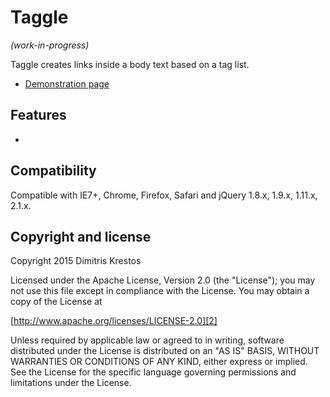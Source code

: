 # Taggle
*(work-in-progress)*

Taggle creates links inside a body text based on a tag list.

* [Demonstration page][1]

## Features

-

## Compatibility

Compatible with IE7+, Chrome, Firefox, Safari
and jQuery 1.8.x, 1.9.x, 1.11.x, 2.1.x.

## Copyright and license

Copyright 2015 Dimitris Krestos

Licensed under the Apache License, Version 2.0 (the "License");
you may not use this file except in compliance with the License.
You may obtain a copy of the License at

[http://www.apache.org/licenses/LICENSE-2.0][2]

Unless required by applicable law or agreed to in writing, software
distributed under the License is distributed on an "AS IS" BASIS,
WITHOUT WARRANTIES OR CONDITIONS OF ANY KIND, either express or implied.
See the License for the specific language governing permissions and
limitations under the License.

  [1]: http://vdw.github.io/Taggle/
  [2]: http://www.apache.org/licenses/LICENSE-2.0
  [3]: https://github.com/vdw/Taggle/wiki
